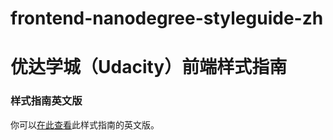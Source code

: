 # frontend-nanodegree-styleguide-zh
# 优达学城（Udacity）前端样式指南



### 样式指南英文版

你可以[在此查看](https://udacity.github.io/frontend-nanodegree-styleguide/)此样式指南的英文版。
